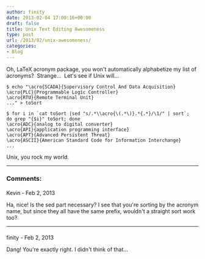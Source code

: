 ```yaml
---
author: finity
date: 2013-02-04 17:00:16+00:00
draft: false
title: Unix Text Editing Awesomeness
type: post
url: /2013/02/unix-awesomeness/
categories:
- Blog
---
```


Oh, LaTeX acronym package, you won't automatically alphabetize my list of acronyms?  Strange...  Let's see if Unix will...

```
$ echo "\acro{SCADA}{Supervisory Control And Data Acquisition}
\acro{PLC}{Programmable Logic Controller}
\acro{RTU}{Remote Terminal Unit}
..." > toSort

$ for i in `cat toSort |sed "s/.*\\acro{\(.*\)}.*{.*}/\1/" | sort`;
do grep "{$i}" toSort; done
\acro{ADC}{analog to digital converter}
\acro{API}{application programming interface}
\acro{APT}{Advanced Persistent Threat}
\acro{ASCII}{American Standard Code for Information Interchange}
...
```

Unix, you rock my world.

---
### Comments:
####
Kevin - Feb 2, 2013

Ha, nice! Is the sed part necessary? I see that you're sorting by the acronym name, but since they all have the same prefix, wouldn't a straight sort work too?

---
####
finity - Feb 2, 2013

Dang! You're exactly right. I didn't think of that...

